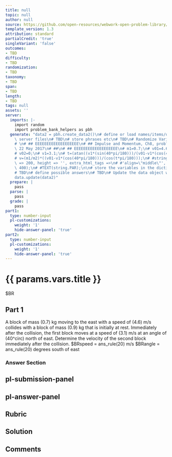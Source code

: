 ```yaml
---
title: null
topic: null
author: null
source: https://github.com/open-resources/webwork-open-problem-library/tree/master/Contrib/BrockPhysics/College_Physics_Urone/8.Linear_Momentum_and_Collisions/ch8-12.pg
template_version: 1.3
attribution: standard
partialCredit: 'true'
singleVariant: 'false'
outcomes:
- TBD
difficulty:
- TBD
randomization:
- TBD
taxonomy:
- TBD
span:
- TBD
length:
- TBD
tags: null
assets: ''
server:
  imports: |-
    import random
    import problem_bank_helpers as pbh
  generate: "data2 = pbh.create_data2()\n# define or load names/items/objects from\
    \ server files\n# TBD\n# store phrases etc\n# TBD\n# Randomize Variables\n# \n\
    # \n# ## EEEEEEEEEEEEEEEEEEE\n# ## Impulse and Momentum, Ch8, problem 12, D'Agostino,\
    \ 22 May 2017\n# ##\n# ## EEEEEEEEEEEEEEEEEEE\n# m1=0.7;\n# v01=4.6;\n# m2=0.9;\n\
    # v02=0;\n# v1=3.1;\n# t=(atan((v1*(sin(40*pi/180)))/(v01-v1*(cos(40*pi/180)))))*180/pi;\n\
    # v=(m1/m2)*((v01-v1*(cos(40*pi/180)))/(cos(t*pi/180)));\n# #string = image('k_q1.png',width\
    \ => 200, height => '', extra_html_tags =>\n# #'align=\"middle\"', tex_size =>\
    \ 400);\n# #TEXT(string.PAR);\n\n# store the variables in the dictionary params\n\
    # TBD\n# define possible answers\n# TBD\n# Update the data object with a new dict\n\
    data.update(data2)"
  prepare: |
    pass
  parse: |
    pass
  grade: |
    pass
part1:
  type: number-input
  pl-customizations:
    weight: '1'
    hide-answer-panel: 'true'
part2:
  type: number-input
  pl-customizations:
    weight: '1'
    hide-answer-panel: 'true'
---
```


# {{ params.vars.title }} 


$BR

## Part 1 
A block of mass (0.7) kg moving to the east with a speed of (4.6) m/s collides with a block of mass (0.9) kg that is initially at rest. Immediately after the collision, the first block moves at a speed of (3.1) m/s at an angle of (40^circ) north of east. Determine the velocity of the second block immediately after the collision. $BRspeed =  ans_rule(20)  m/s  $BRangle =  ans_rule(20)  degrees south of east 


 ### Answer Section


## pl-submission-panel 


## pl-answer-panel 


## Rubric 


## Solution 


## Comments 


